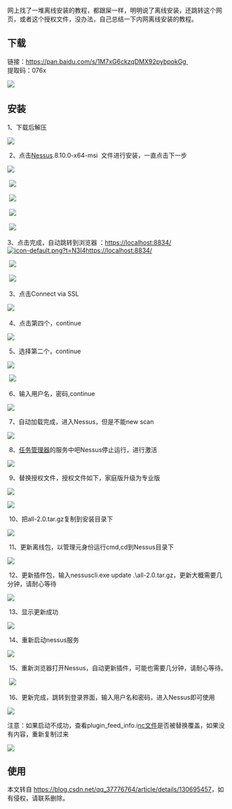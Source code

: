 

网上找了一堆离线安装的教程，都跟屎一样，明明说了离线安装，还跳转这个网页，或者这个授权文件，没办法，自己总结一下内网离线安装的教程。

下载
--

链接：https://pan.baidu.com/s/1M7xG6ckzqDMX92pybpokGg   
提取码：076x

![](https://i-blog.csdnimg.cn/blog_migrate/9c415f343a285e6e9e22dc4541684bf0.png) 

安装
--

1、下载后解压

![](https://i-blog.csdnimg.cn/blog_migrate/ace417445c479a736b25df841db0f59a.png)

 2、点击[Nessus](https://so.csdn.net/so/search?q=Nessus&spm=1001.2101.3001.7020).8.10.0-x64-msi  文件进行安装，一直点击下一步

![](https://i-blog.csdnimg.cn/blog_migrate/3b8ab62fd15a76180c4fb4d924153463.png) 

 ![](https://i-blog.csdnimg.cn/blog_migrate/9f3fe6dd2cc7d9d1b3acefc62fabeb84.png)

 ![](https://i-blog.csdnimg.cn/blog_migrate/ba6a8cc964b41955e08fe3c01b9bd020.png)

 ![](https://i-blog.csdnimg.cn/blog_migrate/83ebf1383f45f3fec2befd13f10b1fe7.png)

 ![](https://i-blog.csdnimg.cn/blog_migrate/21b83cf34d3579dbdf23b98701037660.png)

3、点击完成，自动跳转到浏览器 ：[https://localhost:8834/![icon-default.png?t=N3I4](https://i-blog.csdnimg.cn/blog_migrate/64d367beb016e45fdc8d8aaff940b313.png)https://localhost:8834/](https://localhost:8834/ "https://localhost:8834/")

 ![](https://i-blog.csdnimg.cn/blog_migrate/76129c2e57ab95dad5334d24984f2c5a.png)

 ![](https://i-blog.csdnimg.cn/blog_migrate/32500497021f5a41f756c11c0c52e008.png)

 3、点击Connect via SSL

![](https://i-blog.csdnimg.cn/blog_migrate/726c298a83cf18d9eb8572d139366df5.png) 

 4、点击第四个，continue

![](https://i-blog.csdnimg.cn/blog_migrate/daa175585244d702b2fac9147773e193.png)

 5、选择第二个，continue

![](https://i-blog.csdnimg.cn/blog_migrate/b9b36790a658b5e61aee60d57a4ca590.png)

 ![](https://i-blog.csdnimg.cn/blog_migrate/00e2f21f60200a27043605e485fbc589.png)

 6、输入用户名，密码,continue

![](https://i-blog.csdnimg.cn/blog_migrate/317dd8b50aab43fc66239bc429a08c3c.png)

 7、自动加载完成，进入Nessus，但是不能new scan

![](https://i-blog.csdnimg.cn/blog_migrate/9c4c1aeeb4a74e93741cc25060404038.png)

 8、[任务管理器](https://so.csdn.net/so/search?q=%E4%BB%BB%E5%8A%A1%E7%AE%A1%E7%90%86%E5%99%A8&spm=1001.2101.3001.7020)的服务中吧Nessus停止运行，进行激活

![](https://i-blog.csdnimg.cn/blog_migrate/eb17a5938a198ef86b4a1d636674f7fc.png)

 9、替换授权文件，授权文件如下，家庭版升级为专业版

![](https://i-blog.csdnimg.cn/blog_migrate/53f45cb5b8033ea949dd0b7ca9785f58.png)

![](https://i-blog.csdnimg.cn/blog_migrate/592c437946edc9d25ca917c2f68149eb.png)

 10、把all-2.0.tar.gz复制到安装目录下

![](https://i-blog.csdnimg.cn/blog_migrate/f26d6939d954bf0670fa6c4d6fc31c50.png)

 11、更新离线包，以管理元身份运行cmd,cd到Nessus目录下

![](https://i-blog.csdnimg.cn/blog_migrate/3db322cd41beb3ac3b89e81d8d9a17fe.png)

 12、更新插件包，输入nessuscli.exe update .\\all-2.0.tar.gz，更新大概需要几分钟，请耐心等待

![](https://i-blog.csdnimg.cn/blog_migrate/13d4e7fb99ca4342286f00677677b95a.png)

 13、显示更新成功

![](https://i-blog.csdnimg.cn/blog_migrate/eb314cbb6b96fca6d313bbd58cba1550.png)

 14、重新启动nessus服务

![](https://i-blog.csdnimg.cn/blog_migrate/928dd243afc6cf402b77c2604c37ed61.png)

 15、重新浏览器打开Nessus，自动更新插件，可能也需要几分钟，请耐心等待。

 ![](https://i-blog.csdnimg.cn/blog_migrate/833097da117934e769f88d3402b3d803.png)

 16、更新完成，跳转到登录界面，输入用户名和密码，进入Nessus即可使用

![](https://i-blog.csdnimg.cn/blog_migrate/8570b8bfd92802f6849a1a3493484d2f.png)

注意：如果启动不成功，查看plugin\_feed\_info.i[nc文件](https://so.csdn.net/so/search?q=nc%E6%96%87%E4%BB%B6&spm=1001.2101.3001.7020)是否被替换覆盖，如果没有内容，重新复制过来

![](https://i-blog.csdnimg.cn/blog_migrate/393b5fd93943617df5d75ecad2f99a78.png)

使用
--

本文转自 <https://blog.csdn.net/qq_37776764/article/details/130695457>，如有侵权，请联系删除。
